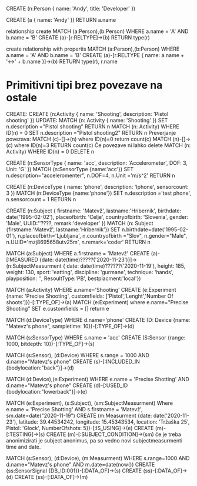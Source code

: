 CREATE (n:Person { name: 'Andy', title: 'Developer' })


CREATE (a { name: 'Andy' })
RETURN a.name

relationship create
MATCH (a:Person),(b:Person)
WHERE a.name = 'A' AND b.name = 'B'
CREATE (a)-[r:RELTYPE]->(b)
RETURN type(r)

create relationship with propertis
MATCH (a:Person),(b:Person)
WHERE a.name = 'A' AND b.name = 'B'
CREATE (a)-[r:RELTYPE { name: a.name + '<->' + b.name }]->(b)
RETURN type(r), r.name


# Primitivni tipi brez povezave na ostale

CREATE:   CREATE (n:Activity { name: 'Shooting', description: 'Pistol shooting' })
UPDATE:   MATCH (n: Activity { name: 'Shooting' }) SET n.description ="Pistol shooting" RETURN n
          MATCH (n: Activity) WHERE ID(n) = 0 SET n.description ="Pistol shooting2" RETURN n
Preverjanje povezava:     MATCH (c)-[]->(n) where ID(n)=0 return count(c)  MATCH (n)-[]->(c) where ID(n)=3 RETURN count(c)
Če povezave ni lahko delete  MATCH (n: Activity) WHERE ID(n) = 0 DELETE n

CREATE (n:SensorType { name: 'acc', description: 'Accelerometer', DOF: 3, Unit: 'G' })
MATCH (n:SensorType {name:'acc'}) SET n.description="acceleromenter", n.DOF=4, n.Unit ='m/s^2' RETURN n


CREATE (n:DeviceType { name: 'phone', description: 'Iphone', sensorcount: 3 })
MATCH (n:DeviceType {name:'phone'}) SET n.description ='test phone', n.sensorcount = 1 RETURN n



CREATE (n:Subject { firstname: 'Matevž', lastname:'Hribernik', birthdate: date('1995-02-02'), placeofbirth: 'Celje', countryofbirth: 'Slovenia',
gender: 'Male', UUID:''????, remark:'developer' })
MATCH (n: Subject {firstname:'Matevž', lastname:'Hribernik'}) SET n.birthdate=date('1995-02-01'), n.placeofbirth='Ljubljana', n.countryofbirth ="Slov", n.gender="Male", n.UUID='mzj8695658utv25m', n.remark='coder' RETURN n


MATCH (a:Subject) WHERE a.firstname = 'Matevž'
CREATE (a)-[:MEASURED {date: date(time)?????('2020-11-23')}]->(n:SubjectMeasurment { date: date(time)??????('2020-11-19'), height: 185, weight: 130, sport: 'eatting', discipline: 'gurmane', technique: 'hands', playposition: '', ResoultType:'PB', bestplacment:'local'})


MATCH (a:Activity) WHERE a.name='Shooting'
CREATE (e:Experiment {name: 'Precise Shooting', customfields: ['Pistol','Lenght','Number Of shoots']})-[:TYPE_OF]->(a)
MATCH (e:Experiment) where e.name="Precise Shooting" SET e.customfields = [] return e 

MATCH (d:DeviceType) WHERE d.name='phone'
CREATE (D: Device {name: "Matevz's phone", sampletime: 10})-[:TYPE_OF]->(d)

MATCH (s:SensorType) WHERE s.name = 'acc' 
CREATE (S:Sensor {range: 1000, bitdepth: 10})-[:TYPE_OF]->(s)

MATCH (s:Sensor), (d:Device)
WHERE s.range = 1000 AND d.name="Matevz's phone"
CREATE (s)-[:INCLUDED_IN {bodylocation:"back"}]->(d)

MATCH (d:Device),(e:Experiment)
WHERE e.name = 'Precise Shotting' AND d.name="Matevz's phone"
CREATE (d)-[:USED_ID {bodylocation:"lowerback"}]->(e)

MATCH (e:Experiment), (s:Subject), (sm:SubjectMeasurment)
Where e.name = 'Precise Shotting' AND s.firstname = 'Matevž', sm.date=date("2020-11-19")
CREATE (m:Measurment {date: date('2020-11-23'), latitude: 39.44534242, longitude: 15.45343534, location: 'Tržaška 25', Pistol: 'Glock', NumberOfshots: 5})-[:IS_USING]->(e)
CREATE (m)-[:TESTING]->(s) 
CREATE (m)-[:SUBJECT_CONDITION]->(sm)
če je treba anonimizirati je subject anonimus, pa so vedno novi subjectmeasurmenti time and date.

MATCH (s:Sensor), (d:Device), (m:Measurment)
WHERE s.range=1000 AND d.name="Matevz's phone" AND m.date=date(now())
CREATE (ss:SensorSignal {DB_ID:001})-[:DATA_OF]->(s)
CREATE (ss)-[:DATA_OF]->(d)
CREATE (ss)-[:DATA_OF]->(m)






